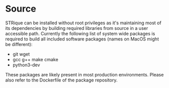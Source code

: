 # Source

STRique can be installed without root privileges as it's maintaining most of its dependencies by building required libraries from source in a user accessible path. Currently the following list of system wide packages is required to build all included software packages (names on MacOS might be different):

* git wget
* gcc g++ make cmake
* python3-dev

These packages are likely present in most production environments. Please also refer to the Dockerfile of the package repository.
